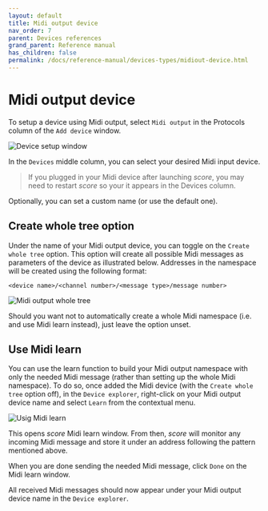 ```yaml
---
layout: default
title: Midi output device
nav_order: 7
parent: Devices references
grand_parent: Reference manual
has_children: false
permalink: /docs/reference-manual/devices-types/midiout-device.html
---
```


# Midi output device

To setup a device using Midi output, select `Midi output` in the Protocols column of the `Add device` window.

![Device setup window](/score-docs/assets/images/reference-manual/devices-types/midiout/midiout-device.png "score device setup")

In the `Devices` middle column, you can select your desired Midi input device.

> If you plugged in your Midi device after launching *score*, you may need to restart *score* so your it appears in the Devices column.

Optionally, you can set a custom name (or use the default one).

## Create whole tree option

Under the name of your Midi output device, you can toggle on the `Create whole tree` option. This option will create all possible Midi messages as parameters of the device as illustrated below. Addresses in the namespace will be created using the following format:

	<device name>/<channel number>/<message type>/message number>

![Midi output whole tree](/score-docs/assets/images/reference-manual/devices-types/midiin/midi-whole-tree.png "Midi output whole tree")

Should you want not to automatically create a whole Midi namespace (i.e. and use Midi learn instead), just leave the option unset.

## Use Midi learn

You can use the learn function to build your Midi output namespace with only the needed Midi message (rather than setting up the whole Midi namespace). To do so, once added the Midi device (with the `Create whole tree` option off), in the `Device explorer`, right-click on your Midi output device name and select `Learn` from the contextual menu.

![Usig Midi learn](/score-docs/assets/images/reference-manual/devices-types/midiin/midi-learn-1.png "Using Midi learn")

This opens *score*  Midi learn window. From then, *score* will monitor any incoming Midi message and store it under an address following the pattern mentioned above.

When you are done sending the needed Midi message, click `Done` on the Midi learn window.

All received Midi messages should now appear under your Midi output device name in the `Device explorer`.